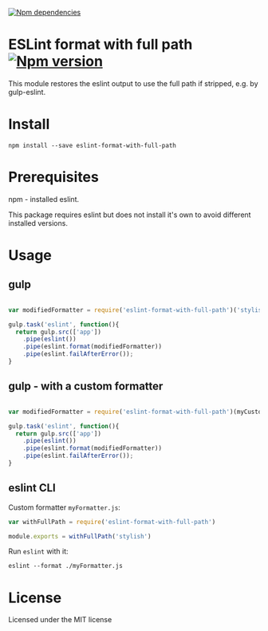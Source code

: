 [![Npm dependencies](https://david-dm.org/palortoff/eslint-format-with-full-path.svg)](https://david-dm.org/palortoff/eslint-format-with-full-path)

# ESLint format with full path [![Npm version](https://img.shields.io/npm/v/eslint-format-with-full-path.svg)](https://www.npmjs.com/package/eslint-format-with-full-path)

This module restores the eslint output to use the full path if stripped, e.g. by gulp-eslint.

# Install

```shell
npm install --save eslint-format-with-full-path
```

# Prerequisites

npm - installed eslint.

This package requires eslint but does not install it's own to avoid different installed versions.

# Usage

## gulp

```javascript

var modifiedFormatter = require('eslint-format-with-full-path')('stylish');

gulp.task('eslint', function(){
  return gulp.src(['app'])
    .pipe(eslint())
    .pipe(eslint.format(modifiedFormatter))
    .pipe(eslint.failAfterError());
}
```

## gulp - with a custom formatter

```javascript

var modifiedFormatter = require('eslint-format-with-full-path')(myCustomFormatter);

gulp.task('eslint', function(){
  return gulp.src(['app'])
    .pipe(eslint())
    .pipe(eslint.format(modifiedFormatter))
    .pipe(eslint.failAfterError());
}
```

## eslint CLI

Custom formatter ``myFormatter.js``:

```javascript
var withFullPath = require('eslint-format-with-full-path')

module.exports = withFullPath('stylish')
```

Run ``eslint`` with it:

```shell
eslint --format ./myFormatter.js
```

# License

Licensed under the MIT license